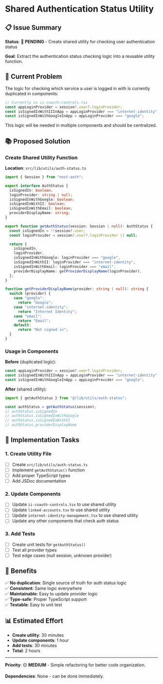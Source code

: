 # Shared Authentication Status Utility

## 📋 **Issue Summary**

**Status**: 🔄 **PENDING** - Create shared utility for checking user authentication status

**Goal**: Extract the authentication status checking logic into a reusable utility function.

## 🎯 **Current Problem**

The logic for checking which service a user is logged in with is currently duplicated in components:

```typescript
// Currently in ii-coauth-controls.tsx
const appLoginProvider = session?.user?.loginProvider;
const isSignedInWithIIInApp = appLoginProvider === "internet-identity";
const isSignedInWithGoogleInApp = appLoginProvider === "google";
```

This logic will be needed in multiple components and should be centralized.

## 📚 **Proposed Solution**

### **Create Shared Utility Function**

**Location**: `src/lib/utils/auth-status.ts`

```typescript
import { Session } from "next-auth";

export interface AuthStatus {
  isSignedIn: boolean;
  loginProvider: string | null;
  isSignedInWithGoogle: boolean;
  isSignedInWithII: boolean;
  isSignedInWithEmail: boolean;
  providerDisplayName: string;
}

export function getAuthStatus(session: Session | null): AuthStatus {
  const isSignedIn = !!session?.user;
  const loginProvider = session?.user?.loginProvider || null;

  return {
    isSignedIn,
    loginProvider,
    isSignedInWithGoogle: loginProvider === "google",
    isSignedInWithII: loginProvider === "internet-identity",
    isSignedInWithEmail: loginProvider === "email",
    providerDisplayName: getProviderDisplayName(loginProvider),
  };
}

function getProviderDisplayName(provider: string | null): string {
  switch (provider) {
    case "google":
      return "Google";
    case "internet-identity":
      return "Internet Identity";
    case "email":
      return "Email";
    default:
      return "Not signed in";
  }
}
```

### **Usage in Components**

**Before** (duplicated logic):

```typescript
const appLoginProvider = session?.user?.loginProvider;
const isSignedInWithIIInApp = appLoginProvider === "internet-identity";
const isSignedInWithGoogleInApp = appLoginProvider === "google";
```

**After** (shared utility):

```typescript
import { getAuthStatus } from "@/lib/utils/auth-status";

const authStatus = getAuthStatus(session);
// authStatus.isSignedIn
// authStatus.isSignedInWithGoogle
// authStatus.isSignedInWithII
// authStatus.providerDisplayName
```

## 🎯 **Implementation Tasks**

### **1. Create Utility File**

- [ ] Create `src/lib/utils/auth-status.ts`
- [ ] Implement `getAuthStatus()` function
- [ ] Add proper TypeScript types
- [ ] Add JSDoc documentation

### **2. Update Components**

- [ ] Update `ii-coauth-controls.tsx` to use shared utility
- [ ] Update `linked-accounts.tsx` to use shared utility
- [ ] Update `internet-identity-management.tsx` to use shared utility
- [ ] Update any other components that check auth status

### **3. Add Tests**

- [ ] Create unit tests for `getAuthStatus()`
- [ ] Test all provider types
- [ ] Test edge cases (null session, unknown provider)

## 🎯 **Benefits**

✅ **No duplication**: Single source of truth for auth status logic  
✅ **Consistent**: Same logic everywhere  
✅ **Maintainable**: Easy to update provider logic  
✅ **Type-safe**: Proper TypeScript support  
✅ **Testable**: Easy to unit test

## 📊 **Estimated Effort**

- **Create utility**: 30 minutes
- **Update components**: 1 hour
- **Add tests**: 30 minutes
- **Total**: 2 hours

---

**Priority**: 🟡 **MEDIUM** - Simple refactoring for better code organization.

**Dependencies**: None - can be done immediately.

